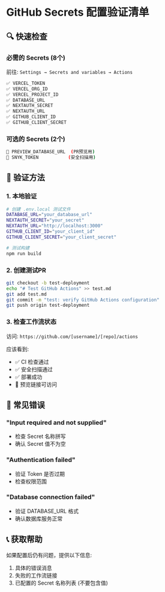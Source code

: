 # GitHub Secrets 配置验证清单

## 🔍 快速检查

### 必需的 Secrets (8个)
前往: `Settings → Secrets and variables → Actions`

```bash
✅ VERCEL_TOKEN
✅ VERCEL_ORG_ID  
✅ VERCEL_PROJECT_ID
✅ DATABASE_URL
✅ NEXTAUTH_SECRET
✅ NEXTAUTH_URL
✅ GITHUB_CLIENT_ID
✅ GITHUB_CLIENT_SECRET
```

### 可选的 Secrets (2个)
```bash
🔹 PREVIEW_DATABASE_URL  (PR预览用)
🔹 SNYK_TOKEN           (安全扫描用)
```

## 🧪 验证方法

### 1. 本地验证
```bash
# 创建 .env.local 测试文件
DATABASE_URL="your_database_url"
NEXTAUTH_SECRET="your_secret"
NEXTAUTH_URL="http://localhost:3000"
GITHUB_CLIENT_ID="your_client_id"
GITHUB_CLIENT_SECRET="your_client_secret"

# 测试构建
npm run build
```

### 2. 创建测试PR
```bash
git checkout -b test-deployment
echo "# Test GitHub Actions" >> test.md
git add test.md
git commit -m "test: verify GitHub Actions configuration"
git push origin test-deployment
```

### 3. 检查工作流状态
访问: `https://github.com/[username]/[repo]/actions`

应该看到:
- ✅ CI 检查通过
- ✅ 安全扫描通过  
- ✅ 部署成功
- 🔗 预览链接可访问

## 🚨 常见错误

### "Input required and not supplied"
- 检查 Secret 名称拼写
- 确认 Secret 值不为空

### "Authentication failed"  
- 验证 Token 是否过期
- 检查权限范围

### "Database connection failed"
- 验证 DATABASE_URL 格式
- 确认数据库服务正常

## 📞 获取帮助

如果配置后仍有问题，提供以下信息:
1. 具体的错误消息
2. 失败的工作流链接
3. 已配置的 Secret 名称列表 (不要包含值) 